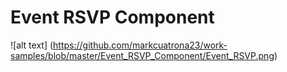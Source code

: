 # Event RSVP Component

![alt text] (https://github.com/markcuatrona23/work-samples/blob/master/Event_RSVP_Component/Event_RSVP.png)
